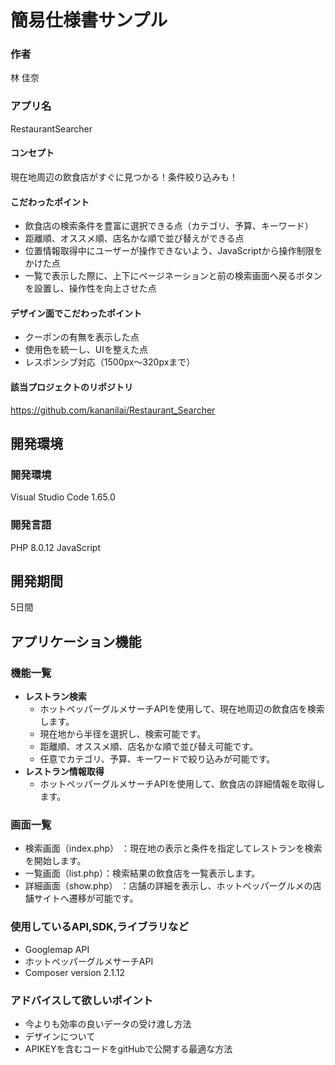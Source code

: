 # 簡易仕様書サンプル

### 作者
林 佳奈

### アプリ名
RestaurantSearcher

#### コンセプト
現在地周辺の飲食店がすぐに見つかる！条件絞り込みも！

#### こだわったポイント
- 飲食店の検索条件を豊富に選択できる点（カテゴリ、予算、キーワード）
- 距離順、オススメ順、店名かな順で並び替えができる点
- 位置情報取得中にユーザーが操作できないよう、JavaScriptから操作制限をかけた点
- 一覧で表示した際に、上下にページネーションと前の検索画面へ戻るボタンを設置し、操作性を向上させた点

#### デザイン面でこだわったポイント
- クーポンの有無を表示した点
- 使用色を統一し、UIを整えた点
- レスポンシブ対応（1500px〜320pxまで）

#### 該当プロジェクトのリポジトリ
https://github.com/kananilai/Restaurant_Searcher

## 開発環境
### 開発環境
Visual Studio Code 1.65.0

### 開発言語
PHP 8.0.12 
JavaScript

## 開発期間
5日間

## アプリケーション機能

### 機能一覧
- **レストラン検索**
  - ホットペッパーグルメサーチAPIを使用して、現在地周辺の飲食店を検索します。
  - 現在地から半径を選択し、検索可能です。
  - 距離順、オススメ順、店名かな順で並び替え可能です。
  - 任意でカテゴリ、予算、キーワードで絞り込みが可能です。
- **レストラン情報取得**
  - ホットペッパーグルメサーチAPIを使用して、飲食店の詳細情報を取得します。

### 画面一覧
- 検索画面（index.php） ：現在地の表示と条件を指定してレストランを検索を開始します。
- 一覧画面（list.php）：検索結果の飲食店を一覧表示します。
- 詳細画面（show.php） ：店舗の詳細を表示し、ホットペッパーグルメの店舗サイトへ遷移が可能です。

### 使用しているAPI,SDK,ライブラリなど
- Googlemap API
- ホットペッパーグルメサーチAPI
- Composer version 2.1.12

### アドバイスして欲しいポイント
- 今よりも効率の良いデータの受け渡し方法
- デザインについて
- APIKEYを含むコードをgitHubで公開する最適な方法
